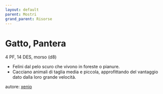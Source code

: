 ```yaml
---
layout: default
parent: Mostri
grand_parent: Risorse 
--- 
```


# Gatto, Pantera
4 PF, 14 DES, morso (d8)  
- Felini dal pelo scuro che vivono in foreste o pianure.
- Cacciano animali di taglia media e piccola, approfittando del vantaggio dato dalla loro grande velocità.

autore: [xenio](https://xenioinabottle.blogspot.com) 
